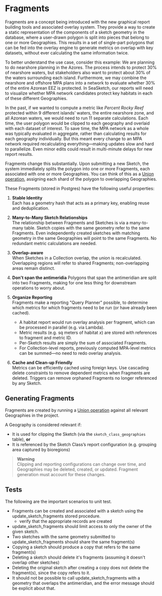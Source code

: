 # Fragments

Fragments are a concept being introduced with the new graphical report building tools and associated overlay system. They provide a way to create a static representation of the components of a sketch geometry in the database, where a user-drawn polygon is split into pieces that belong to one or more Geographies. This results in a set of single-part polygons that can be fed into the overlay engine to generate metrics on overlap with key datasets, without ever calculating the same information twice.

To better understand the use case, consider this example: We are planning to do nearshore planning in the Azores. The process intends to protect 30% of nearshore waters, but stakeholders also want to protect about 30% of the waters surrounding each island. Furthermore, we may combine the nearshore and offshore MPA plans into a network to evaluate whether 30% of the entire Azorean EEZ is protected. In SeaSketch, our reports will need to visualize whether MPA network candidates protect key habitats in each of these different Geographies.

In the past, if we wanted to compute a metric like _Percent Rocky Reef_ protected within 9 different islands’ waters, the entire nearshore zone, and all Azorean waters, we would need to run 11 separate calculations. Each time, the user polygon would be clipped to each geography and overlaid with each dataset of interest. To save time, the MPA network as a whole was typically evaluated in aggregate, rather than calculating results for each geography individually. But this meant every change to an MPA network required recalculating everything—making updates slow and hard to parallelize. Even minor edits could result in multi-minute delays for new report results.

Fragments change this substantially. Upon submitting a new Sketch, the system immediately splits the polygon into one or more Fragments, each associated with one or more Geographies. You can think of this as a [Union operation](https://pro.arcgis.com/en/pro-app/latest/tool-reference/analysis/how-union-analysis-works.htm), assigning each shard of the polygon to overlapping Geographies.

These Fragments (stored in Postgres) have the following useful properties:

1. **Stable Identity**  
   Each has a geometry hash that acts as a primary key, enabling reuse and deduplication.

2. **Many-to-Many Sketch Relationships**  
   The relationship between Fragments and Sketches is via a many-to-many table. Sketch copies with the same geometry refer to the same Fragments. Even independently created sketches with matching geometry in the same Geographies will point to the same Fragments. No redundant metric calculations are needed.

3. **Overlap-aware**  
   When Sketches in a Collection overlap, the union is recalculated. Overlapping
   regions will refer to shared Fragments; non-overlapping areas remain
   distinct.

4. **Don't span the antimeridia**
   Polygons that span the antimeridian are split into two Fragments, making for
   one less thing for downstream operations to worry about.

5. **Organize Reporting**  
   Fragments make a reporting "Query Planner" possible, to determine which
   metrics for which fragments need to be run (or have already been cached).

   - A habitat report would run overlay analysis per fragment, which can be processed in parallel (e.g. via Lambda).
   - Metric results (e.g. sq meters of habitat _x_) are stored with references to fragment and metric ID.
   - Per-Sketch results are simply the sum of associated Fragments.
   - For Collection-level reports, previously computed MPA-level metrics can be summed—no need to redo overlay analysis.

6. **Cache and Clean-up Friendly**  
   Metrics can be efficiently cached using foreign keys. Use cascading delete constraints to remove dependent metrics when Fragments are deleted. Triggers can remove orphaned Fragments no longer referenced by any Sketch.

## Generating Fragments

Fragments are created by running a [Union operation](https://pro.arcgis.com/en/pro-app/latest/tool-reference/analysis/how-union-analysis-works.htm) against all relevant Geographies in the project.

A Geography is considered relevant if:

- It is used for clipping the Sketch (via the `sketch_class_geographies` table), **or**
- It is referenced by the Sketch Class’s report configuration (e.g. grouping area captured by bioregions)

> **Warning**  
> Clipping and reporting configurations can change over time, and Geographies may be deleted, created, or updated. Fragment generation must account for these changes.

## Tests

The following are the important scenarios to unit test.

- Fragments can be created and associated with a sketch using the
  update_sketch_fragments stored procedure.
  - verify that the appropriate records are created
- update_sketch_fragments should limit access to only the owner of the given sketch.
- Two sketches with the same geometry submitted to update_sketch_fragments
  should share the same fragment(s)
- Copying a sketch should produce a copy that refers to the same fragment(s)
- Deleting a sketch should delete it's fragments (assuming it doesn't overlap
  other sketches)
- Deleting the original sketch after creating a copy does not delete the
  fragment(s), since the copy refers to it.
- It should not be possible to call update_sketch_fragments with a geometry that
  overlaps the antimeridian, and the error message should be explicit about that.
